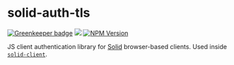 # solid-auth-tls

[![Greenkeeper badge](https://badges.greenkeeper.io/solid/solid-auth-tls.svg)](https://greenkeeper.io/)
[![](https://img.shields.io/badge/project-Solid-7C4DFF.svg?style=flat)](https://github.com/solid/solid)
[![NPM Version](https://img.shields.io/npm/v/solid-auth-tls.svg?style=flat)](https://npm.im/solid-auth-tls)

JS client authentication library for [Solid](https://github.com/solid/solid) 
browser-based clients. Used inside
[`solid-client`](https://github.com/solid/solid-client).
